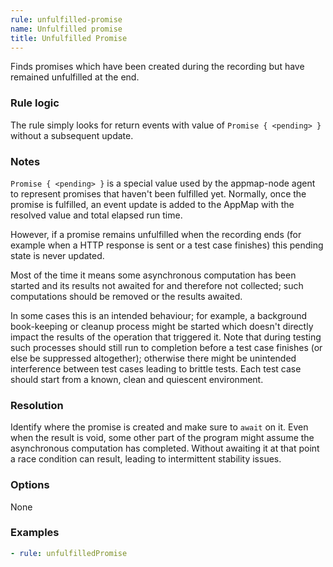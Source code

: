 ```yaml
---
rule: unfulfilled-promise
name: Unfulfilled promise
title: Unfulfilled Promise
---
```


Finds promises which have been created during the recording but have remained unfulfilled at the
end.

### Rule logic

The rule simply looks for return events with value of `Promise { <pending> }` without a subsequent
update.

### Notes

`Promise { <pending> }` is a special value used by the appmap-node agent to represent promises that
haven't been fulfilled yet. Normally, once the promise is fulfilled, an event update is added to the
AppMap with the resolved value and total elapsed run time.

However, if a promise remains unfulfilled when the recording ends (for example when a HTTP response
is sent or a test case finishes) this pending state is never updated.

Most of the time it means some asynchronous computation has been started and its results not awaited
for and therefore not collected; such computations should be removed or the results awaited.

In some cases this is an intended behaviour; for example, a background book-keeping or cleanup
process might be started which doesn't directly impact the results of the operation that triggered
it. Note that during testing such processes should still run to completion before a test case
finishes (or else be suppressed altogether); otherwise there might be unintended interference
between test cases leading to brittle tests. Each test case should start from a known, clean and
quiescent environment.

### Resolution

Identify where the promise is created and make sure to `await` on it. Even when the result is void,
some other part of the program might assume the asynchronous computation has completed. Without
awaiting it at that point a race condition can result, leading to intermittent stability issues.

### Options

None

### Examples

```yaml
- rule: unfulfilledPromise
```

